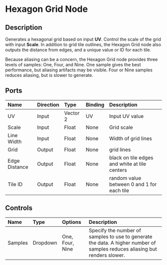 # Hexagon Grid Node

## Description
Generates a hexagonal grid based on input **UV**. Control the scale of the grid with input **Scale**. In addition to grid tile outlines, the Hexagon Grid node also outputs the distance from edges, and a unique value or ID for each tile.

Because aliasing can be a concern, the Hexagon Grid node provides three levels of samples: One, Four, and Nine. One sample gives the best performance, but aliasing artifacts may be visible. Four or Nine samples reduces aliasing, but is slower to generate.

## Ports

| Name        | Direction           | Type  | Binding | Description |
|:------------ |:-------------|:-----|:---|:---|
| UV      | Input | Vector 2 | UV | Input UV value |
| Scale      | Input | Float    | None | Grid scale |
| Line Width | Input      |    Float    | None | Width of grid lines |
| Grid | Output | Float | None | grid lines |
| Edge Distance | Output | Float | None | black on tile edges and white at tile centers |
| Tile ID | Output | Float | None | random value between 0 and 1 for each tile |

## Controls

| Name        | Type           | Options  | Description |
|:------------ |:-------------|:-----|:---|
| Samples      | Dropdown | One, Four, Nine | Specify the number of samples to use to generate the data. A higher number of samples reduces aliasing but renders slower. |
